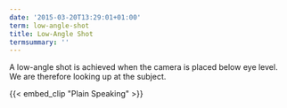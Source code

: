 ```yaml
---
date: '2015-03-20T13:29:01+01:00'
term: low-angle-shot
title: Low-Angle Shot
termsummary: ''
---
```


A low-angle shot is achieved when the camera is placed below eye
level. <!--more-->We are therefore looking up at the subject.

{{< embed_clip "Plain Speaking" >}}